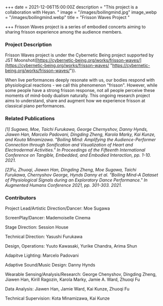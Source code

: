 +++
date = 2021-12-06T15:00:00Z
description = "This project is a collaboration with Heyan. "
image = "/images/boilingmind.jpg"
image_webp = "/images/boilingmind.webp"
title = "Frisson Waves Project "

+++
Frisson Waves project is a series of embodied concerts aiming to sharing frisson experience among the audience members.

### Project Description

Frisson Waves project is under the Cybernetic Being project supported by JST Moonshot([https://cybernetic-being.org/works/frisson-waves/](https://cybernetic-being.org/works/frisson-waves/ "https://cybernetic-being.org/works/frisson-waves/")).

When live performances deeply resonate with us, our bodies respond with physiological reactions - we call this phenomenon "frisson". However, while some people have a strong frisson response, not all people perceive these moments of mind-body dualism naturally. This ongoing research project aims to understand, share and augment how we experience frisson at classical piano performances.

### Related Publications

_\[1\] Sugawa, Moe, Taichi Furukawa, George Chernyshov, Danny Hynds, Jiawen Han, Marcelo Padovani, Dingding Zheng, Karola Marky, Kai Kunze, and Kouta Minamizawa. "Boiling Mind: Amplifying the Audience-Performer Connection through Sonification and Visualization of Heart and Electrodermal Activities." In Proceedings of the Fifteenth International Conference on Tangible, Embedded, and Embodied Interaction, pp. 1-10. 2021._

_\[2\]Fu, Zhuoqi, Jiawen Han, Dingding Zheng, Moe Sugawa, Taichi Furukawa, Chernyshov George, Hynds Danny et al. "Boiling Mind-A Dataset of Physiological Signals during an Exploratory Dance Performance." In Augmented Humans Conference 2021, pp. 301-303. 2021._

### Contributors

Project Lead/Artistic Direction/Dancer: Moe Sugawa

ScreenPlay/Dancer: Mademoiselle Cinema

Stage Direction: Session House

Technical Direction: Yasushi Furukawa

Design, Operations: Yuuto Kawasaki, Yurike Chandra, Arima Shun

Adapitve Lighting: Marcelo Padovani

Adaptive Sound/Music Design: Danny Hynds

Wearable Sensing/Analysis/Research: George Chenyshov, Dingding Zheng, Jiawen Han, Kirill Ragozin, Karola Marky, Jamie A. Ward, Zhuoqi Fu

Data Analysis: Jiawen Han, Jamie Ward, Kai Kunze, Zhuoqi Fu

Technical Supervision: Kota Minamizawa, Kai Kunze